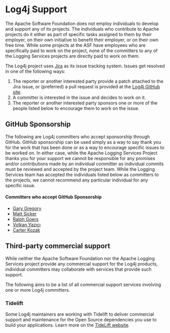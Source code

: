<!-- vim: set syn=markdown : -->
<!--
 Licensed to the Apache Software Foundation (ASF) under one or more
 contributor license agreements. See the NOTICE file distributed with
 this work for additional information regarding copyright ownership.
 The ASF licenses this file to You under the Apache License, Version 2.0
 (the "License"); you may not use this file except in compliance with
 the License. You may obtain a copy of the License at

         http://www.apache.org/licenses/LICENSE-2.0

 Unless required by applicable law or agreed to in writing, software
 distributed under the License is distributed on an "AS IS" BASIS,
 WITHOUT WARRANTIES OR CONDITIONS OF ANY KIND, either express or implied.
 See the License for the specific language governing permissions and
 limitations under the License.
-->

# Log4j Support

The Apache Software Foundation does not employ individuals to develop and support any of its projects. The 
individuals who contribute to Apache projects do it either as part of specific tasks assigned to them by their
employer, on their own initiative to benefit their employer, or on their own free time. While some projects
at the ASF have employees who are specifically paid to work on the project, none of the committers to any 
of the Logging Services projects are directly paid to work on them. 

The Log4j project uses [Jira](https://issues.apache.org/jira/projects/LOG4J2) as its issue tracking system. 
Issues get resolved in one of the following ways:

1. The reporter or another interested party provide a patch attached to the Jira issue, or (preferred) a pull request 
is provided at the [Log4j GitHub site](https://github.com/apache/logging-log4j2).
2. A committer is interested in the issue and decides to work on it.
3. The reporter or another interested party sponsors one or more of the people listed below to encourage them to 
work on the issue.

## GitHub Sponsorship

The following are Log4j committers who accept sponsorship through GitHub. GitHub sponsorship can be used simply as 
a way to say thank you for the work that has been done or as a way to encourage specific issues to be worked on. In either
case, while the Apache Logging Services Project thanks you for your support we cannot be responsible for any 
promises and/or contributions made by an individual committer as individual commits must be reviewed and accepted
by the project team. While the Logging Services team has accepted the individuals listed below as committers to the
projects, we cannot recommend any particular individual for any specific issue.

#### Committers who accept GitHub Sponsorship

* [Gary Gregory](https://github.com/garydgregory)
* [Matt Sicker](https://github.com/jvz)
* [Ralph Goers](https://github.com/rgoers)
* [Volkan Yazıcı](https://github.com/vy)
* [Carter Kozak](https://github.com/carterkozak)

## Third-party commercial support

While neither the Apache Software Foundation nor the Apache Logging Services project provide any commercial support for
the Log4j products, individual committers may collaborate with services that provide such support.

The following aims to be a list of all commercial support services involving one or more Log4j committers.

### Tidelift

Some Log4j maintainers are working with Tidelift to deliver commercial support and maintenance for the Open Source
dependencies you use to build your applications. Learn more on the [TideLift website](https://tidelift.com).
